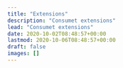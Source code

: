 ```yaml
---
title: "Extensions"
description: "Consumet extensions"
lead: "Consumet extensions"
date: 2020-10-02T08:48:57+00:00
lastmod: 2020-10-06T08:48:57+00:00
draft: false
images: []
---
```

